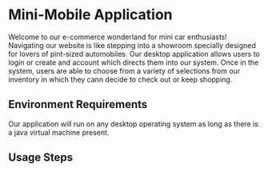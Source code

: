 # Mini-Mobile Application
Welcome to our e-commerce wonderland for mini car enthusiasts! Navigating our website is like stepping into a showroom specially designed for lovers of pint-sized automobiles. Our desktop application allows users to login or create and account which directs them into our system. Once in the system, users are able to choose from a variety of selections from our inventory in which they cann decide to check out or keep shopping. 
## Environment Requirements
Our application will run on any desktop operating system as long as there is a java virtual machine present. 
## Usage Steps
